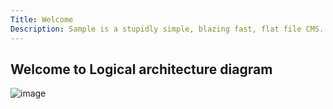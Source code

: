 ```yaml
---
Title: Welcome
Description: Sample is a stupidly simple, blazing fast, flat file CMS.
---
```


## Welcome to Logical architecture diagram

![image](https://user-images.githubusercontent.com/8044128/127051195-29352ccf-d803-4189-88e8-d6acecf4c86b.png)
